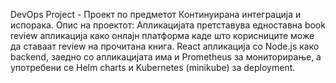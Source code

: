 DevOps Project - Проект по предметот Континуирана интеграција и испорака. 
Опис на проектот: Апликацијата претставува едноставна book review апликација како онлајн платформа каде што корисниците може да ставаат review на прочитана книга. 
React апликација со Node.js како backend, заедно со апликацијата има и Prometheus за мониторирање, а употребени се Helm charts и Kubernetes (minikube) за deployment. 
